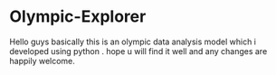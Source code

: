 # Olympic-Explorer
Hello guys basically this is an olympic data analysis model which i developed using python . hope u will find it well and any changes are happily welcome.
